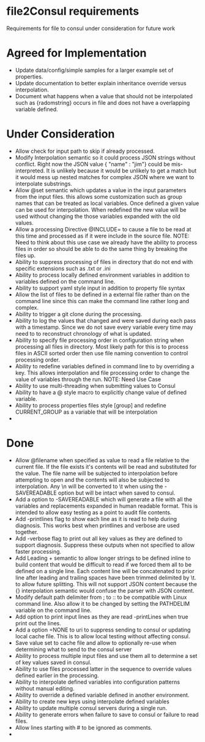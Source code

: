 

# file2Consul requirements

Requirements for file to consul under consideration for future work

# Agreed for Implementation

* Update data/config/simple samples for a larger example set of properties.
* Update documentation to better explain inheritance override versus interpolation.
* Document what happens when a value that should not be interpolated such as {radomstring} occurs in file and does not have a overlapping variable defined.

# Under Consideration 

* Allow check for input path to skip if already processed.
* Modify Interpolation semantic so it could process JSON strings without conflict.  Right now the JSON value { "name" : "jim"} could be mis-interpreted. It is unlikely because it would be unlikely to get a match but it would mess up nested matches for complex JSON where we want to interpolate substrings.
* Allow @set semantic which updates a value in the input parameters from the input files.  this allows some customization such as group names that can be treated as local variables.   Once defined a given value can be used for interpolation.  When redefined the new value will be used without changing the those variables expanded with the old values. 
* Allow a processing Directive @INCLUDE= to cause a file to be read at this time and processed as if it were include in the source file.  NOTE: Need to think about this use case we already have the ability to process files in order so should be able to do the same thing by breaking the files up.
* Ability to suppress processing of files in directory that do not end with specific extensions such as .txt or .ini
* Ability to process locally defined environment variables in addition to variables defined on the command line.
* Ability to support yaml style input in addition to property file syntax
* Allow the list of files to be defined in a external file rather than on the command line since this can make the command line rather long and complex.
* Ability to trigger a git clone during the processing. 
* Ability to log the values that changed and were saved during each pass with a timestamp.  Since we do not save every variable every time  may need to to reconstruct chronology of what is updated.
* Ability to specify file processing order in configuration string when processing all files in directory.   Most likely path for this is to process files in ASCII sorted order then use file naming convention to control processing order.
* Ability to redefine variables defined in command line to by overriding a key.   This allows interpolation and file processing order to change the value of variables through the run.     NOTE:  Need Use Case
* Ability to use multi-threading when submitting values to Consul
* Ability to have a @ style macro to explicitly change value of defined variable.
* Ability to process properties files style [group] and redefine CURRENT_GROUP as a variable that will be interpolation
* 

# Done

* Allow @filename when specified as value to read a file relative to the current file.   If the file exists it's contents will be read and substituted for the value. The file name will be subjected to interpolation before attempting to open and the contents will also be subjected to interpolation.  Any \n will be converted to \t when using the -SAVEREADABLE option but will be intact when saved to consul.
* Add a option to -SAVEREADABLE which will generate a file with all the variables and replacements expanded in human readable format.  This is intended to allow easy testing as a point to audit file contents. 
* Add -printlines flag  to show each line as it is read to help during diagnosis.  This works best when printlines and verbose are used together.
* Add -verbose flag to print out all key values as they are defined to support diagnosis.  Suppress these outputs when not specified to allow faster processing. 
* Add Leading + semantic to allow longer strings to be defined inline to build content that would be difficult to read if we forced them all to be defined on a single line.  Each content line will be concatenated to prior line after leading and trailing spaces have been trimmed delimited by \t. to allow future splitting.  This will not support JSON content because the {} interpolation semantic would confuse the parser with JSON content.
* Modify default path delimiter from ; to :: to be compatible with Linux command line.  Also allow it to be changed by setting the PATHDELIM variable on the command line. 
* Add option to print input lines as they are read -printLines when true print out the lines.
* Add a option  =NONE to uri to suppress sending to consul or updating local cache file.  This is to allow local testing without affecting consul.
* Save value set to cache file and allow to optionally re-use when determining what to send to the consul server
* Ability to process multiple input files and use them all to determine a set of key values saved in consul.
* Ability to use files processed latter in the sequence to override values defined earlier in the processing.
* Ability to interpolate defined variables into configuration patterns without manual editing.
* Ability to override a defined variable defined in another environment.
* Ability to create new keys using interpolate defined variables
* Ability to update multiple consul servers during a single run.
* Ability to generate errors when failure to save to consul or failure to read files. 
* Allow lines starting with # to be ignored as comments. 
* 